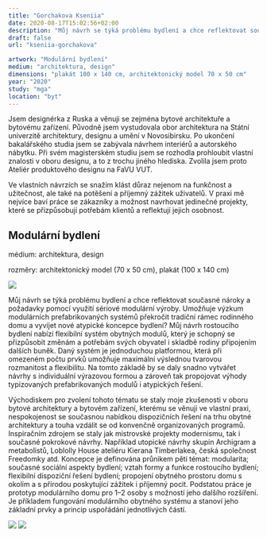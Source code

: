 ```yaml
---
title: "Gorchakova Kseniia"
date: 2020-08-17T15:02:56+02:00
description: "Můj návrh se týká problému bydlení a chce reflektovat současné nároky a požadavky pomocí využití sériové modulární výroby. Umožňuje výzkum modulárních prefabrikovaných systémů překročit tradiční rámec rodinného domu a vyvíjet nové atypické koncepce bydlení?"
draft: false
url: "kseniia-gorchakova"

artwork: "Modulární bydlení"
medium: "architektura, design"
dimensions: "plakát 100 x 140 cm, architektonický model 70 x 50 cm"
year: "2020"
study: "mga"
location: "byt"
---
```


Jsem designérka z Ruska a věnuji se zejména bytové architektuře a bytovému zařízení. Původně jsem vystudovala obor architektura na Státní univerzitě architektury, designu a umění v Novosibirsku. Po ukončení bakalářského studia jsem se zabývala návrhem interiérů a autorského nábytku. Při svém magisterském studiu jsem se rozhodla prohloubit vlastní znalosti v oboru designu, a to z trochu jiného hlediska. Zvolila jsem proto Ateliér produktového designu na FaVU VUT. 

Ve vlastních návrzích se snažím klást důraz nejenom na funkčnost a užitečnost, ale také na potěšení a příjemný zážitek uživatelů. V praxi mě nejvíce baví práce se zákazníky a možnost navrhovat jedinečné projekty, které se přizpůsobují potřebám klientů a reflektují jejich osobnost. 



## Modulární bydlení

médium: architektura, design

rozměry: architektonický model (70 x 50 cm), plakát (100 x 140 cm)

![](/students/gorchakova/1.jpg)

Můj návrh se týká problému bydlení a chce reflektovat současné nároky a požadavky pomocí využití sériové modulární výroby. Umožňuje výzkum modulárních prefabrikovaných systémů překročit tradiční rámec rodinného domu a vyvíjet nové atypické koncepce bydlení? Můj návrh rostoucího bydlení nabízí flexibilní systém obytných modulů, který je schopný se přizpůsobit změnám a potřebám svých obyvatel i skladbě rodiny připojením dalších buněk. Daný systém je jednoduchou platformou, která při omezeném počtu prvků umožňuje maximální výslednou tvarovou rozmanitost a flexibilitu. Na tomto základě by se daly snadno vytvářet návrhy s individuální výrazovou formou a zároveň tak propojovat výhody typizovaných prefabrikovaných modulů i atypických řešení.

Východiskem pro zvolení tohoto tématu se staly moje zkušenosti v oboru bytové architektury a bytovém zařízení, kterému se věnuji ve vlastní praxi, nespokojenost se současnou nabídkou dispozičních řešení na trhu obytné architektury a touha vzdálit se od konvenčně organizovaných programů. Inspiračním zdrojem se staly jak mistrovské projekty modernismu, tak i současné pokrokové návrhy. Například utopické návrhy skupin Archigram a metabolistů, Loblolly House ateliéru Kierana Timberlakea, česká společnost Freedomky atd. Koncepce je definována průnikem pěti témat: modularita; současné sociální aspekty bydlení; vztah formy a funkce rostoucího bydlení; flexibilní dispoziční řešení bydlení; propojení obytného prostoru domu s okolím a s přírodou poskytující zážitek i příjemný pocit. Podstatou práce je prototyp modulárního domu pro 1–2 osoby s možností jeho dalšího rozšíření. Je příkladem fungování modulárního obytného systému a stanoví jeho základní prvky a princip uspořádání jednotlivých částí.

![](/students/gorchakova/2.jpg)
![](/students/gorchakova/3.jpg)
